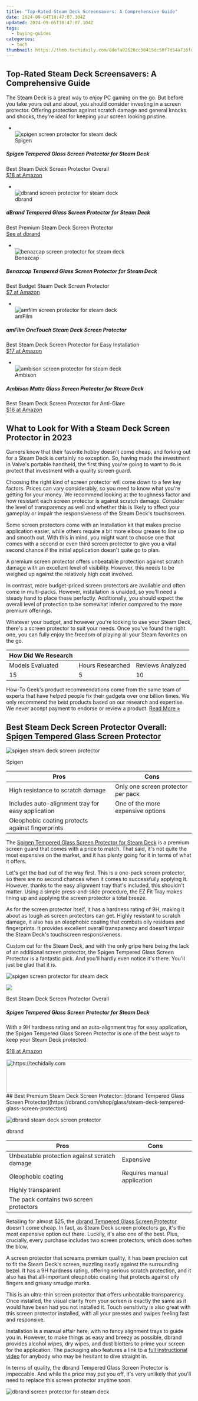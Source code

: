 ```yaml
---
title: "Top-Rated Steam Deck Screensavers: A Comprehensive Guide"
date: 2024-09-04T18:47:07.104Z
updated: 2024-09-05T18:47:07.104Z
tags:
  - buying-guides
categories:
  - tech
thumbnail: https://thmb.techidaily.com/8defa02626cc56415dc50f7d54a716fd558d3dd721a0ce14cdc43e33e2f2d6de.jpg
---
```


## Top-Rated Steam Deck Screensavers: A Comprehensive Guide

The Steam Deck is a great way to enjoy PC gaming on the go. But before you take yours out and about, you should consider investing in a screen protector. Offering protection against scratch damage and general knocks and shocks, they're ideal for keeping your screen looking pristine.

* [](https://www.amazon.com/Spigen-Tempered-Protector-Designed-Hardness/dp/B0BGQSZJTG?tag=htg-v2-4vvm2hu-20&ascsubtag=UUhtgUeUpU2000455&asc%5Frefurl=https%3A%2F%2Fwww.howtogeek.com%2Fbest-steam-deck-screen-protectors%2F&asc%5Fcampaign=Commerce)  
![spigen screen protector for steam deck](https://static1.howtogeekimages.com/wordpress/wp-content/uploads/2023/10/spigen-screen-protector-for-steam-deck.png)  
Spigen  
#####  Spigen Tempered Glass Screen Protector for Steam Deck  
Best Steam Deck Screen Protector Overall  
[$18 at Amazon](https://www.amazon.com/Spigen-Tempered-Protector-Designed-Hardness/dp/B0BGQSZJTG?tag=htg-v2-4vvm2hu-20&ascsubtag=UUhtgUeUpU2000455&asc%5Frefurl=https%3A%2F%2Fwww.howtogeek.com%2Fbest-steam-deck-screen-protectors%2F&asc%5Fcampaign=Commerce)
* [](https://dbrand.com/shop/glass/steam-deck-tempered-glass-screen-protectors)  
![dbrand screen protector for steam deck](https://static1.howtogeekimages.com/wordpress/wp-content/uploads/2023/10/dbrand-screen-protector-for-steam-deck.png)  
dbrand  
#####  dBrand Tempered Glass Screen Protector for Steam Deck  
Best Premium Steam Deck Screen Protector  
[See at dbrand](https://dbrand.com/shop/glass/steam-deck-tempered-glass-screen-protectors)
* [](https://www.amazon.com/Benazcap-Protector-Tempered-Installation-Anti-Scratch/dp/B09PR8NBZZ?tag=htg-v2-4vvm2hu-20&ascsubtag=UUhtgUeUpU2000455&asc%5Frefurl=https%3A%2F%2Fwww.howtogeek.com%2Fbest-steam-deck-screen-protectors%2F&asc%5Fcampaign=Commerce)  
![benazcap screen protector for steam deck](https://static1.howtogeekimages.com/wordpress/wp-content/uploads/2023/10/benazcap-screen-protector-for-steam-deck.png)  
Benazcap  
#####  Benazcap Tempered Glass Screen Protector for Steam Deck  
Best Budget Steam Deck Screen Protector  
[$7 at Amazon](https://www.amazon.com/Benazcap-Protector-Tempered-Installation-Anti-Scratch/dp/B09PR8NBZZ?tag=htg-v2-4vvm2hu-20&ascsubtag=UUhtgUeUpU2000455&asc%5Frefurl=https%3A%2F%2Fwww.howtogeek.com%2Fbest-steam-deck-screen-protectors%2F&asc%5Fcampaign=Commerce)
* [](https://www.amazon.com/amFilm-OneTouch-Compatible-Protector-Installation/dp/B0BFB1P1JM?tag=htg-v2-4vvm2hu-20&ascsubtag=UUhtgUeUpU2000455&asc%5Frefurl=https%3A%2F%2Fwww.howtogeek.com%2Fbest-steam-deck-screen-protectors%2F&asc%5Fcampaign=Commerce)  
![amfilm screen protector for steam deck](https://static1.howtogeekimages.com/wordpress/wp-content/uploads/2023/10/amfilm-screen-protector-for-steam-deck.png)  
amFilm  
#####  amFilm OneTouch Steam Deck Screen Protector  
Best Steam Deck Screen Protector for Easy Installation  
[$17 at Amazon](https://www.amazon.com/amFilm-OneTouch-Compatible-Protector-Installation/dp/B0BFB1P1JM?tag=htg-v2-4vvm2hu-20&ascsubtag=UUhtgUeUpU2000455&asc%5Frefurl=https%3A%2F%2Fwww.howtogeek.com%2Fbest-steam-deck-screen-protectors%2F&asc%5Fcampaign=Commerce)
* [](https://www.amazon.com/Ambison-Protector-Fingerprint-Sensitive-Installation/dp/B09ZTHNC6L?tag=htg-v2-4vvm2hu-20&ascsubtag=UUhtgUeUpU2000455&asc%5Frefurl=https%3A%2F%2Fwww.howtogeek.com%2Fbest-steam-deck-screen-protectors%2F&asc%5Fcampaign=Commerce)  
![ambison screen protector for steam deck](https://static1.howtogeekimages.com/wordpress/wp-content/uploads/2023/10/ambison-screen-protector-for-steam-deck.png)  
Ambison  
#####  Ambison Matte Glass Screen Protector for Steam Deck  
Best Steam Deck Screen Protector for Anti-Glare  
[$16 at Amazon](https://www.amazon.com/Ambison-Protector-Fingerprint-Sensitive-Installation/dp/B09ZTHNC6L?tag=htg-v2-4vvm2hu-20&ascsubtag=UUhtgUeUpU2000455&asc%5Frefurl=https%3A%2F%2Fwww.howtogeek.com%2Fbest-steam-deck-screen-protectors%2F&asc%5Fcampaign=Commerce)

##  What to Look for With a Steam Deck Screen Protector in 2023

 Gamers know that their favorite hobby doesn't come cheap, and forking out for a Steam Deck is certainly no exception. So, having made the investment in Valve's portable handheld, the first thing you're going to want to do is protect that investment with a quality screen guard.

 Choosing the right kind of screen protector will come down to a few key factors. Prices can vary considerably, so you need to know what you're getting for your money. We recommend looking at the toughness factor and how resistant each screen protector is against scratch damage. Consider the level of transparency as well and whether this is likely to affect your gameplay or impair the responsiveness of the Steam Deck's touchscreen.

 Some screen protectors come with an installation kit that makes precise application easier, while others require a bit more elbow grease to line up and smooth out. With this in mind, you might want to choose one that comes with a second or even third screen protector to give you a vital second chance if the initial application doesn't quite go to plan.

 A premium screen protector offers unbeatable protection against scratch damage with an excellent level of visibility. However, this needs to be weighed up against the relatively high cost involved.

 In contrast, more budget-priced screen protectors are available and often come in multi-packs. However, installation is unaided, so you'll need a steady hand to place these perfectly. Additionally, you should expect the overall level of protection to be somewhat inferior compared to the more premium offerings.

 Whatever your budget, and however you're looking to use your Steam Deck, there's a screen protector to suit your needs. Once you've found the right one, you can fully enjoy the freedom of playing all your Steam favorites on the go.

| **How Did We Research** |                  |                  |
| ----------------------- | ---------------- | ---------------- |
| Models Evaluated        | Hours Researched | Reviews Analyzed |
| 15                      | 5                | 10               |

 How-To Geek's product recommendations come from the same team of experts that have helped people fix their gadgets over one billion times. We only recommend the best products based on our research and expertise. We never accept payment to endorse or review a product. [Read More »](https://win-howtos.techidaily.com/resolving-unresponsive-mousepad-problems-on-windows-systems-windows-7810/) 

##  Best Steam Deck Screen Protector Overall: [Spigen Tempered Glass Screen Protector](https://www.amazon.com/Spigen-Tempered-Protector-Designed-Hardness/dp/B0BGQSZJTG?tag=htg-v2-4vvm2hu-20&ascsubtag=UUhtgUeUpU2000455&asc%5Frefurl=https%3A%2F%2Fwww.howtogeek.com%2Fbest-steam-deck-screen-protectors%2F&asc%5Fcampaign=Commerce) 

![spigen steam deck screen protector](https://static1.howtogeekimages.com/wordpress/wp-content/uploads/2023/10/spigen-steam-deck-screen-protector.jpg) 

Spigen

| Pros                                              | Cons                               |
| ------------------------------------------------- | ---------------------------------- |
| High resistance to scratch damage                 | Only one screen protector per pack |
| Includes auto-alignment tray for easy application | One of the more expensive options  |
| Oleophobic coating protects against fingerprints  |                                    |

 The [Spigen Tempered Glass Screen Protector for Steam Deck](https://www.amazon.com/Spigen-Tempered-Protector-Designed-Hardness/dp/B0BGQSZJTG?tag=htg-v2-4vvm2hu-20&ascsubtag=UUhtgUeUpU2000455&asc%5Frefurl=https%3A%2F%2Fwww.howtogeek.com%2Fbest-steam-deck-screen-protectors%2F&asc%5Fcampaign=Commerce) is a premium screen guard that comes with a price to match. That said, it's not quite the most expensive on the market, and it has plenty going for it in terms of what it offers.

 Let's get the bad out of the way first. This is a one-pack screen protector, so there are no second chances when it comes to successfully applying it. However, thanks to the easy alignment tray that's included, this shouldn't matter. Using a simple press-and-slide procedure, the EZ Fit Tray makes lining up and applying the screen protector a total breeze.

 As for the screen protector itself, it has a hardness rating of 9H, making it about as tough as screen protectors can get. Highly resistant to scratch damage, it also has an oleophobic coating that combats oily residues and fingerprints. It provides excellent overall transparency and doesn't impair the Steam Deck's touchscreen responsiveness.

 Custom cut for the Steam Deck, and with the only gripe here being the lack of an additional screen protector, the Spigen Tempered Glass Screen Protector is a fantastic pick. And you'll hardly even notice it's there. You'll just be glad that it is.

![spigen screen protector for steam deck](https://static1.howtogeekimages.com/wordpress/wp-content/uploads/2023/10/spigen-screen-protector-for-steam-deck.png) 

![](https://static1.howtogeekimages.com/wordpresshttps://static0.howtogeekimages.com/wordpress/wp-content/uploads/2023/07/2023-howtogeek-best_of-generic.png) 

Best Steam Deck Screen Protector Overall 

#####  Spigen Tempered Glass Screen Protector for Steam Deck 

With a 9H hardness rating and an auto-alignment tray for easy application, the Spigen Tempered Glass Screen Protector is one of the best ways to keep your Steam Deck protected.

[$18 at Amazon](https://www.amazon.com/Spigen-Tempered-Protector-Designed-Hardness/dp/B0BGQSZJTG?tag=htg-v2-4vvm2hu-20&ascsubtag=UUhtgUeUpU2000455&asc%5Frefurl=https%3A%2F%2Fwww.howtogeek.com%2Fbest-steam-deck-screen-protectors%2F&asc%5Fcampaign=Commerce) 

<!-- affiliate ads begin -->
<a href="https://appsumo.8odi.net/c/5597632/2100542/7443" target="_top" id="2100542">
  <img src="//a.impactradius-go.com/display-ad/7443-2100542" border="0" alt="https://techidaily.com" width="728" height="90"/>
</a>
<img height="0" width="0" src="https://appsumo.8odi.net/i/5597632/2100542/7443" style="position:absolute;visibility:hidden;" border="0" />
<!-- affiliate ads end -->
##  Best Premium Steam Deck Screen Protector: [dbrand Tempered Glass Screen Protector](https://dbrand.com/shop/glass/steam-deck-tempered-glass-screen-protectors) 

![dbrand steam deck screen protector](https://static1.howtogeekimages.com/wordpress/wp-content/uploads/2023/10/dbrand-steam-deck-screen-protector.jpg) 

dbrand

| Pros                                         | Cons                        |
| -------------------------------------------- | --------------------------- |
| Unbeatable protection against scratch damage | Expensive                   |
| Oleophobic coating                           | Requires manual application |
| Highly transparent                           |                             |
| The pack contains two screen protectors      |                             |

 Retailing for almost $25, the [dbrand Tempered Glass Screen Protector](https://dbrand.com/shop/glass/steam-deck-tempered-glass-screen-protectors) doesn't come cheap. In fact, as Steam Deck screen protectors go, it's the most expensive option out there. Luckily, it's also one of the best. Plus, crucially, every purchase includes two screen protectors, which does soften the blow.

 A screen protector that screams premium quality, it has been precision cut to fit the Steam Deck's screen, nuzzling neatly against the surrounding bezel. It has a 9H hardness rating, offering serious scratch protection, and it also has that all-important oleophobic coating that protects against oily fingers and greasy smudge marks.

 This is an ultra-thin screen protector that offers unbeatable transparency. Once installed, the visual clarity from your screen is exactly the same as it would have been had you not installed it. Touch sensitivity is also great with this screen protector installed, with all your presses and swipes feeling fast and responsive.

 Installation is a manual affair here, with no fancy alignment trays to guide you in. However, to make things as easy and breezy as possible, dbrand provides alcohol wipes, dry wipes, and dust blotters to prime your screen for the application. The packaging also features a link to a [full instructional video](https://www.anrdoezrs.net/links/3607085/type/dlg/sid/UUhtgUeUpU2000455/https://www.youtube.com/watch?v=ZhIzhurIy7E) for anybody who may be hesitant to dive straight in.

 In terms of quality, the dbrand Tempered Glass Screen Protector is impeccable. And while the price may put you off, it's very unlikely that you'll need to replace this screen protector anytime soon.

![dbrand screen protector for steam deck](https://static1.howtogeekimages.com/wordpress/wp-content/uploads/2023/10/dbrand-screen-protector-for-steam-deck.png) 

<!-- affiliate ads begin -->
<span id="1993654">
					<video width="128" height="480" style="cursor:pointer"
           poster="//a.impactradius-go.com/display-clicktoplayimage/1993654.png"
           onclick="if(!this.playClicked){this.play();this.setAttribute('controls',true);this.playClicked=true;}">
	   <source src="//a.impactradius-go.com/display-ad/22993-1993654">
	   <img src="//a.impactradius-go.com/display-clicktoplayimage/1993654.png" style="border: none; height: 100%; width: 100%; object-fit: contain">
	</video>
	<div style="width:80px;text-align:center"><a href="javascript:window.open(decodeURIComponent('https%3A%2F%2Fhomestyler.sjv.io%2Fc%2F5597632%2F1993654%2F22993'), '_blank');void(0);">Click here</a></div>
</span>
<img height="0" width="0" src="https://imp.pxf.io/i/5597632/1993654/22993" style="position:absolute;visibility:hidden;" border="0" />
<!-- affiliate ads end -->
![](https://static1.howtogeekimages.com/wordpresshttps://static0.howtogeekimages.com/wordpress/wp-content/uploads/2023/07/2023-howtogeek-best_of-generic.png) 

<!-- affiliate ads begin -->
<a href="https://aligracehair.sjv.io/c/5597632/2087239/19272" target="_top" id="2087239">
  <img src="//a.impactradius-go.com/display-ad/19272-2087239" border="0" alt="https://techidaily.com" width="728" height="90"/>
</a>
<img height="0" width="0" src="https://aligracehair.sjv.io/i/5597632/2087239/19272" style="position:absolute;visibility:hidden;" border="0" />
<!-- affiliate ads end -->
Best Premium Steam Deck Screen Protector

#####  dBrand Tempered Glass Screen Protector for Steam Deck

The dbrand Tempered Glass Screen Protector offers unbeatable protection for your Steam Deck without compromising on screen transparency or touchscreen sensitivity.

[See at dbrand](https://dbrand.com/shop/glass/steam-deck-tempered-glass-screen-protectors) 

<!-- affiliate ads begin -->
<span id="1938141">
					<video width="576" height="240" style="cursor:pointer"
           poster="//a.impactradius-go.com/display-clicktoplayimage/1938141.png"
           onclick="if(!this.playClicked){this.play();this.setAttribute('controls',true);this.playClicked=true;}">
	   <source src="//a.impactradius-go.com/display-ad/22993-1938141">
	   <img src="//a.impactradius-go.com/display-clicktoplayimage/1938141.png" style="border: none; height: 100%; width: 100%; object-fit: contain">
	</video>
	<div style="width:360px;text-align:center"><a href="javascript:window.open(decodeURIComponent('https%3A%2F%2Fhomestyler.sjv.io%2Fc%2F5597632%2F1938141%2F22993'), '_blank');void(0);">Click here</a></div>
</span>
<img height="0" width="0" src="https://imp.pxf.io/i/5597632/1938141/22993" style="position:absolute;visibility:hidden;" border="0" />
<!-- affiliate ads end -->
##  Best Budget Steam Deck Screen Protector: [Benazcap Tempered Glass Screen Protector](https://www.amazon.com/Benazcap-Protector-Tempered-Installation-Anti-Scratch/dp/B09PR8NBZZ?tag=htg-v2-4vvm2hu-20&ascsubtag=UUhtgUeUpU2000455&asc%5Frefurl=https%3A%2F%2Fwww.howtogeek.com%2Fbest-steam-deck-screen-protectors%2F&asc%5Fcampaign=Commerce) 

![benazcap steam deck screen protector-1](https://static1.howtogeekimages.com/wordpress/wp-content/uploads/2023/10/benazcap-steam-deck-screen-protector-1.jpg) 

Benazcap

| Pros                                        | Cons                                                     |
| ------------------------------------------- | -------------------------------------------------------- |
| Affordable option                           | The application isn't as fuss-free as some other options |
| Offers a decent level of overall protection | Small chance of air bubbles appearing                    |
| Contains two screen protectors              |                                                          |

 Premium accessories aren't for everyone, and you may feel that you don't need to outfit your Steam Deck with the very best of everything. If AAA protection isn't your thing, and you just want something that offers dependable protection as well as value for money, then the [Benazcap Tempered Glass Screen Protector](https://www.amazon.com/Benazcap-Protector-Tempered-Installation-Anti-Scratch/dp/B09PR8NBZZ?tag=htg-v2-4vvm2hu-20&ascsubtag=UUhtgUeUpU2000455&asc%5Frefurl=https%3A%2F%2Fwww.howtogeek.com%2Fbest-steam-deck-screen-protectors%2F&asc%5Fcampaign=Commerce) could be the one for you.

 It's been designed specifically for the Steam Deck and is cut to fit the screen's exact dimensions. You get two screen protectors in the pack, as well as wipes, cleaning cloths, and stickers to aid you with the manual installation. This screen protector has an impressive hardness rating of 9H, like the more premium screen protectors, and therefore offers robust anti-scratch protection.

 A hydrophobic coating helps to guard your screen against the odd bit of splash damage, and an [oleophobic coating](https://extra-approaches.techidaily.com/2024-approved-online-partnerships-crafting-brand-joint-ventures-on-youtube/) does the same against fingerprints and oils. This tempered film protects against blue light eye strains and headaches. The overall transparency with this budget screen protector is pretty decent, as is the touch sensitivity, though it can't quite match the more premium options.

 The main sticking point here is the ease of installation. It's not the easiest, and you can expect the odd air bubble here and there during installation. And while it's nothing that can't be carefully smoothed out, there are screen protectors easier to apply than this one.

 However, despite a slightly more fiddly application than its premium counterparts, the Benazcap Tempered Glass Screen Protector is still a high-quality Steam Deck screen protector at a very reasonable price point and well worth considering if you're looking to save a few bucks.

![benazcap screen protector for steam deck](https://static1.howtogeekimages.com/wordpress/wp-content/uploads/2023/10/benazcap-screen-protector-for-steam-deck.png) 

![](https://static1.howtogeekimages.com/wordpresshttps://static0.howtogeekimages.com/wordpress/wp-content/uploads/2023/07/2023-howtogeek-best_of-generic.png) 

<!-- affiliate ads begin -->
<a href="https://aligracehair.sjv.io/c/5597632/2135361/19272" target="_top" id="2135361">
  <img src="//a.impactradius-go.com/display-ad/19272-2135361" border="0" alt="https://techidaily.com" width="728" height="90"/>
</a>
<img height="0" width="0" src="https://aligracehair.sjv.io/i/5597632/2135361/19272" style="position:absolute;visibility:hidden;" border="0" />
<!-- affiliate ads end -->
Best Budget Steam Deck Screen Protector

#####  Benazcap Tempered Glass Screen Protector for Steam Deck

Offering heavy-duty protection without the price tag, the Benazcap Tempered Glass Screen Protector is great for keeping your Steam Deck protected without breaking the bank.

[$7 at Amazon](https://www.amazon.com/Benazcap-Protector-Tempered-Installation-Anti-Scratch/dp/B09PR8NBZZ?tag=htg-v2-4vvm2hu-20&ascsubtag=UUhtgUeUpU2000455&asc%5Frefurl=https%3A%2F%2Fwww.howtogeek.com%2Fbest-steam-deck-screen-protectors%2F&asc%5Fcampaign=Commerce) 

##  Best Steam Deck Screen Protector for Easy Installation: [amFilm OneTouch Steam Deck Screen Protector](https://www.amazon.com/amFilm-OneTouch-Compatible-Protector-Installation/dp/B0BFB1P1JM?tag=htg-v2-4vvm2hu-20&ascsubtag=UUhtgUeUpU2000455&asc%5Frefurl=https%3A%2F%2Fwww.howtogeek.com%2Fbest-steam-deck-screen-protectors%2F&asc%5Fcampaign=Commerce) 

![amfilm steam deck screen protector](https://static1.howtogeekimages.com/wordpress/wp-content/uploads/2023/10/amfilm-steam-deck-screen-protector.jpg) 

<!-- affiliate ads begin -->
<a href="https://aligracehair.sjv.io/c/5597632/1934188/19272" target="_top" id="1934188">
  <img src="//a.impactradius-go.com/display-ad/19272-1934188" border="0" alt="https://techidaily.com" width="728" height="90"/>
</a>
<img height="0" width="0" src="https://aligracehair.sjv.io/i/5597632/1934188/19272" style="position:absolute;visibility:hidden;" border="0" />
<!-- affiliate ads end -->
amFilm

| Pros                                                           | Cons                                          |
| -------------------------------------------------------------- | --------------------------------------------- |
| Super-fast installation                                        | Easy application is the only standout feature |
| Includes two screen protectors with individual alignment trays |                                               |
| Good all-round protection for your screen                      |                                               |

 If a fuss-free application is at the top of your wishlist, the [amFilm OneTouch Steam Deck Screen Protector](https://www.amazon.com/amFilm-OneTouch-Compatible-Protector-Installation/dp/B0BFB1P1JM?tag=htg-v2-4vvm2hu-20&ascsubtag=UUhtgUeUpU2000455&asc%5Frefurl=https%3A%2F%2Fwww.howtogeek.com%2Fbest-steam-deck-screen-protectors%2F&asc%5Fcampaign=Commerce) should get your attention. It comes with an auto-alignment tray and boasts an 'on in sixty seconds' easy installation.

 Lining up the plastic frame perfectly across the top of your screen is a foolproof endeavor. Thanks to its edge guards, it holds its position easily without any slippage. A gentle but firm press results in a perfect application with no bubbles or mess. However, should your nerves get the better of you, there is a second screen protector here for added peace of mind.

 As for the screen protector itself, it has a 9H surface hardness, as well as an ultra-thin 0.3 millimeter thickness. It offers a high transparency of 99.9% and skillfully wards off unsightly fingerprint smudges, thanks to its oleophobic coating. The surface is nice and responsive, too, and you shouldn't notice any significant loss in sensitivity on the touchscreen.

 Inside each pack, you'll find two screen protector kits (each with a screen protector preloaded), dust removal covers, wet wipes, microfiber cloths, and a QR code for an installation video. Everything you need for cleaning and prepping your screen to ensure no stray fibers or hair creeps in underneath to ruin your day.

 Applying a screen protector for your Steam Deck doesn't get any easier than with the amFilm OneTouch Screen Protector.

![amfilm screen protector for steam deck](https://static1.howtogeekimages.com/wordpress/wp-content/uploads/2023/10/amfilm-screen-protector-for-steam-deck.png) 

![](https://static1.howtogeekimages.com/wordpresshttps://static0.howtogeekimages.com/wordpress/wp-content/uploads/2023/07/2023-howtogeek-best_of-generic.png) 

Best Steam Deck Screen Protector for Easy Installation

#####  amFilm OneTouch Steam Deck Screen Protector

With its handy auto-alignment tray and hassle-free installation process, the amFilm OneTouch Steam Deck Screen Protector is the fastest way to protect your screen against accidental damage.

[$17 at Amazon](https://www.amazon.com/amFilm-OneTouch-Compatible-Protector-Installation/dp/B0BFB1P1JM?tag=htg-v2-4vvm2hu-20&ascsubtag=UUhtgUeUpU2000455&asc%5Frefurl=https%3A%2F%2Fwww.howtogeek.com%2Fbest-steam-deck-screen-protectors%2F&asc%5Fcampaign=Commerce) 

<!-- affiliate ads begin -->
<span id="1912746">
					<video width="240" height="200" style="cursor:pointer"
           poster="//a.impactradius-go.com/display-clicktoplayimage/1912746.png"
           onclick="if(!this.playClicked){this.play();this.setAttribute('controls',true);this.playClicked=true;}">
	   <source src="//a.impactradius-go.com/display-ad/20231-1912746">
	   <img src="//a.impactradius-go.com/display-clicktoplayimage/1912746.png" style="border: none; height: 100%; width: 100%; object-fit: contain">
	</video>
	<div style="width:150px;text-align:center"><a href="javascript:window.open(decodeURIComponent('https%3A%2F%2Fmindmanager.sjv.io%2Fc%2F5597632%2F1912746%2F20231'), '_blank');void(0);">Click here</a></div>
</span>
<img height="0" width="0" src="https://imp.pxf.io/i/5597632/1912746/20231" style="position:absolute;visibility:hidden;" border="0" />
<!-- affiliate ads end -->
##  Best Anti-Glare Steam Deck Screen Protector: [Ambison Matte Glass Screen Protector](https://www.amazon.com/Ambison-Protector-Fingerprint-Sensitive-Installation/dp/B09ZTHNC6L?tag=htg-v2-4vvm2hu-20&ascsubtag=UUhtgUeUpU2000455&asc%5Frefurl=https%3A%2F%2Fwww.howtogeek.com%2Fbest-steam-deck-screen-protectors%2F&asc%5Fcampaign=Commerce) 

![ambison steam deck screen protector](https://static1.howtogeekimages.com/wordpress/wp-content/uploads/2023/10/ambison-steam-deck-screen-protector.jpg) 

Ambison

| Pros                                        | Cons                                          |
| ------------------------------------------- | --------------------------------------------- |
| Excellent for anti-glare and outdoor gaming | Not suitable for the 512GB Steam Deck version |
| Contains two screen protectors              | Manual installation                           |
| Good all-round protection                   |                                               |

 Thanks to its portability, the Steam Deck combines your passion for gaming with a good, healthy dose of fresh air. However, if you're planning to enjoy gaming in the park on your lunch break, you'll want a screen protector that functions well in direct sunlight. Luckily, the [Ambison Matte Glass Screen Protector](https://www.amazon.com/Ambison-Protector-Fingerprint-Sensitive-Installation/dp/B09ZTHNC6L?tag=htg-v2-4vvm2hu-20&ascsubtag=UUhtgUeUpU2000455&asc%5Frefurl=https%3A%2F%2Fwww.howtogeek.com%2Fbest-steam-deck-screen-protectors%2F&asc%5Fcampaign=Commerce) is a great anti-glare option for al-fresco gamers.

 Formulated with matte anti-glare glass, it is designed to repel light reflection, reducing any dazzling effects and enabling you to enjoy unhindered gameplay outdoors, even in strong sunlight. However, it is best used on the 64GB and 256GB models only, as the 512GB version already has a screen made with matte anti-glare etched glass; which renders this screen protector somewhat redundant.

 Besides its anti-glare properties, the Ambison screen protector carries a 9H hardness rating as well as an oleophobic coating to protect against fingerprints. Installation requires a steady hand, and you'll need to manually smooth things out to prevent any air bubbles from popping up. With two screen protectors in each pack, this isn't a big deal though.

 Offering a fantastically clear view even under challenging lighting conditions, the Ambison Matte Glass Screen Protector is the ideal choice for open-air gaming. If you already own an anti-glare 512GB Steam Deck, you will probably want to stroll past this one and look at an alternative. But for 64GB or 256GB Steam Deck owners, you should consider this screen protector if you're looking for anti-glare.

![ambison screen protector for steam deck](https://static1.howtogeekimages.com/wordpress/wp-content/uploads/2023/10/ambison-screen-protector-for-steam-deck.png) 

<!-- affiliate ads begin -->
<a href="https://united.elfm.net/c/5597632/517826/4704" target="_top" id="517826">
  <img src="//a.impactradius-go.com/display-ad/4704-517826" border="0" alt="https://techidaily.com" width="728" height="90"/>
</a>
<img height="0" width="0" src="https://united.elfm.net/i/5597632/517826/4704" style="position:absolute;visibility:hidden;" border="0" />
<!-- affiliate ads end -->
![](https://static1.howtogeekimages.com/wordpresshttps://static0.howtogeekimages.com/wordpress/wp-content/uploads/2023/07/2023-howtogeek-best_of-generic.png) 

Best Steam Deck Screen Protector for Anti-Glare

#####  Ambison Matte Glass Screen Protector for Steam Deck

Made from anti-glare matte glass, the Ambison Matte Glass Screen Protector allows you to see your Steam Deck screen clearly anywhere, even in direct sunlight.

[$16 at Amazon](https://www.amazon.com/Ambison-Protector-Fingerprint-Sensitive-Installation/dp/B09ZTHNC6L?tag=htg-v2-4vvm2hu-20&ascsubtag=UUhtgUeUpU2000455&asc%5Frefurl=https%3A%2F%2Fwww.howtogeek.com%2Fbest-steam-deck-screen-protectors%2F&asc%5Fcampaign=Commerce) 

## FAQ

<!-- affiliate ads begin -->
<span id="2127886">
					<video width="576" height="1024" style="cursor:pointer"
           poster="//a.impactradius-go.com/display-clicktoplayimage/2127886.png"
           onclick="if(!this.playClicked){this.play();this.setAttribute('controls',true);this.playClicked=true;}">
	   <source src="//a.impactradius-go.com/display-ad/18498-2127886">
	   <img src="//a.impactradius-go.com/display-clicktoplayimage/2127886.png" style="border: none; height: 100%; width: 100%; object-fit: contain">
	</video>
	<div style="width:360px;text-align:center"><a href="javascript:window.open(decodeURIComponent('https%3A%2F%2Funicoeye.pxf.io%2Fc%2F5597632%2F2127886%2F18498'), '_blank');void(0);">Click here</a></div>
</span>
<img height="0" width="0" src="https://imp.pxf.io/i/5597632/2127886/18498" style="position:absolute;visibility:hidden;" border="0" />
<!-- affiliate ads end -->
### Do I Need a Screen Protector for My Steam Deck?

 A screen protector is by no means a necessary purchase, and you don't _need_ to get one for your Steam Deck. However, they offer some insurance against accidental knocks and scratches, and they're a very worthwhile investment that offers some longer-term protection for your device.

<!-- affiliate ads begin -->
<span id="1983584">
					<video width="576" height="240" style="cursor:pointer"
           poster="//a.impactradius-go.com/display-clicktoplayimage/1983584.png"
           onclick="if(!this.playClicked){this.play();this.setAttribute('controls',true);this.playClicked=true;}">
	   <source src="//a.impactradius-go.com/display-ad/22993-1983584">
	   <img src="//a.impactradius-go.com/display-clicktoplayimage/1983584.png" style="border: none; height: 100%; width: 100%; object-fit: contain">
	</video>
	<div style="width:360px;text-align:center"><a href="javascript:window.open(decodeURIComponent('https%3A%2F%2Fhomestyler.sjv.io%2Fc%2F5597632%2F1983584%2F22993'), '_blank');void(0);">Click here</a></div>
</span>
<img height="0" width="0" src="https://imp.pxf.io/i/5597632/1983584/22993" style="position:absolute;visibility:hidden;" border="0" />
<!-- affiliate ads end -->
### Will a Steam Deck Screen Protector Affect the Touch Screen?

 Most Steam Deck screen protectors are ultra-thin by design, with an average thickness of around 0.3 millimeters. You should not therefore notice any negative impact on the touchscreen's sensitivity.

### What Other Steam Deck Accessories Should I Consider?

 There are plenty of Steam Deck accessories to consider to get the most out of your handheld gaming. From sturdy carry cases to memory-expanding SSD cards, power banks to docking stations, as well as dedicated gaming headphones. And if you're looking to customize your Steam Deck's appearance, there are plenty of colorful skins to consider as well.

<ins class="adsbygoogle"
     style="display:block"
     data-ad-format="autorelaxed"
     data-ad-client="ca-pub-7571918770474297"
     data-ad-slot="1223367746"></ins>



<ins class="adsbygoogle"
     style="display:block"
     data-ad-client="ca-pub-7571918770474297"
     data-ad-slot="8358498916"
     data-ad-format="auto"
     data-full-width-responsive="true"></ins>

<span class="atpl-alsoreadstyle">Also read:</span>
<div><ul>
<li><a href="https://facebook-video-share.techidaily.com/new-elevate-youtube-content-advanced-editing-using-wm-maker-for-2024/"><u>[New] Elevate YouTube Content  Advanced Editing Using WM Maker for 2024</u></a></li>
<li><a href="https://screen-capture.techidaily.com/new-essential-guide-to-pre-eminent-video-conferencing-tools-for-2024/"><u>[New] Essential Guide to Pre-Eminent Video Conferencing Tools for 2024</u></a></li>
<li><a href="https://fox-helps.techidaily.com/new-instant-integration-syncing-iphone-media-with-computer-for-2024/"><u>[New] Instant Integration  Syncing iPhone Media with Computer for 2024</u></a></li>
<li><a href="https://eaxpv-info.techidaily.com/updated-2024-approved-elevate-your-video-game-the-best-of-8-mirrorless-cams/"><u>[Updated] 2024 Approved  Elevate Your Video Game  The Best of 8 Mirrorless Cams</u></a></li>
<li><a href="https://screen-activity-recording.techidaily.com/updated-2024-approved-essential-android-video-capture-the-best-5-picks/"><u>[Updated] 2024 Approved  Essential Android Video Capture  The Best 5 Picks</u></a></li>
<li><a href="https://snapchat-videos.techidaily.com/updated-in-2024-mastering-snapchat-posts-top-15-game-changers/"><u>[Updated] In 2024, Mastering Snapchat Posts  Top 15 Game-Changers</u></a></li>
<li><a href="https://facebook-videos.techidaily.com/updated-in-2024-step-up-to-the-challenge-full-screen-mastery-for-fb-vids/"><u>[Updated] In 2024, Step Up to the Challenge  Full-Screen Mastery for FB Vids</u></a></li>
<li><a href="https://screen-sharing-recording.techidaily.com/updated-leading-window-call-apps-2-1-sorted-for-2024/"><u>[Updated] Leading Window Call Apps, #2-#1 Sorted for 2024</u></a></li>
<li><a href="https://some-guidance.techidaily.com/2024-approved-the-path-to-pristine-zoom-video-settings/"><u>2024 Approved  The Path to Pristine Zoom Video Settings</u></a></li>
<li><a href="https://buynow-reviews.techidaily.com/asus-rt-ac88u-an-in-depth-analysis-of-this-powerful-gaming-router/"><u>Asus RT-AC88U: An In-Depth Analysis of This Powerful Gaming Router</u></a></li>
<li><a href="https://buynow-reviews.techidaily.com/best-compatible-mice-for-your-ipad-enhance-your-experience-today/"><u>Best Compatible Mice for Your iPad - Enhance Your Experience Today!</u></a></li>
<li><a href="https://buynow-reviews.techidaily.com/bose-wave-soundtouch-iv-review-good-audio-poor-design/"><u>Bose Wave SoundTouch IV Review: Good Audio, Poor Design</u></a></li>
<li><a href="https://buynow-reviews.techidaily.com/compact-powerhouse-an-in-depth-look-at-the-new-microsoft-surface-laptop-go/"><u>Compact Powerhouse: An In-Depth Look at the New Microsoft Surface Laptop Go</u></a></li>
<li><a href="https://buynow-reviews.techidaily.com/comprehensive-review-how-size-makes-a-difference-with-apples-iphone-12-pro-max/"><u>Comprehensive Review: How Size Makes a Difference with Apple's iPhone 12 Pro Max</u></a></li>
<li><a href="https://buynow-reviews.techidaily.com/comprehensive-test-drive-of-netgear-nighthawk-x6-ac3200-top-performance-for-fams/"><u>Comprehensive Test Drive of Netgear Nighthawk X6 AC3200 - Top Performance for FAMs</u></a></li>
<li><a href="https://buynow-reviews.techidaily.com/deciding-on-a-flagship-phone-iphone-15-pro-max-versus-galaxy-s24-ultra-explored/"><u>Deciding on a Flagship Phone? IPhone 15 Pro Max Versus Galaxy S24 Ultra Explored</u></a></li>
<li><a href="https://buynow-reviews.techidaily.com/delving-into-darkness-a-critical-look-at-bloodbornes-world/"><u>Delving Into Darkness: A Critical Look at Bloodborne's World</u></a></li>
<li><a href="https://buynow-reviews.techidaily.com/discover-the-elite-selection-of-17-laptops-dominating-2024/"><u>Discover the Elite Selection of 17 Laptops Dominating 2024</u></a></li>
<li><a href="https://buynow-reviews.techidaily.com/ear-friendly-enemies-apples-airpods-pro-confront-samsungs-buds-pro/"><u>Ear-Friendly Enemies: Apple's AirPods Pro Confront Samsung's Buds Pro</u></a></li>
<li><a href="https://driver-install.techidaily.com/enhance-system-integration-new-thinkpad-drivers-for-w11/"><u>Enhance System Integration - New Thinkpad Drivers for W11</u></a></li>
<li><a href="https://buynow-reviews.techidaily.com/exclusive-guide-on-the-budget-friendly-syma-s111g-rc-helicopter-for-home-enjoyment/"><u>Exclusive Guide on the Budget-Friendly Syma S111G R/C Helicopter for Home Enjoyment</u></a></li>
<li><a href="https://buynow-reviews.techidaily.com/experience-gaming-in-360-degrees-with-pro-x/"><u>Experience Gaming in 360 Degrees with Pro X</u></a></li>
<li><a href="https://buynow-reviews.techidaily.com/expert-picks-elite-netgear-router-selections-for-superior-connectivity/"><u>Expert Picks: Elite Netgear Router Selections for Superior Connectivity</u></a></li>
<li><a href="https://facebook-video-recording.techidaily.com/facebook-photosvideos-the-role-of-watermarks/"><u>Facebook Photos/Videos  The Role of Watermarks</u></a></li>
<li><a href="https://buynow-reviews.techidaily.com/finding-value-in-design-unpacking-the-similarities-between-ipad-air-and-ipad-pro-models/"><u>Finding Value in Design: Unpacking the Similarities Between iPad Air and iPad Pro Models</u></a></li>
<li><a href="https://buynow-reviews.techidaily.com/from-fidos-eyes-comprehensively-reviewing-the-top-of-the-class-furbo-camera/"><u>From Fido’s Eyes: Comprehensively Reviewing the Top-of-the-Class Furbo Camera</u></a></li>
<li><a href="https://buynow-reviews.techidaily.com/gmail-vs-outlook-comparing-top-email-services-to-find-the-ultimate-winner/"><u>Gmail vs Outlook: Comparing Top Email Services to Find the Ultimate Winner</u></a></li>
<li><a href="https://buynow-reviews.techidaily.com/grasp-quality-photo-display-with-top-tier-nixplay-seed-frame/"><u>Grasp Quality Photo Display with Top-Tier Nixplay Seed Frame</u></a></li>
<li><a href="https://buynow-reviews.techidaily.com/horizon-hours-exploring-auto-advancements-through-reading-book-five-of-fourth-series/"><u>Horizon Hours - Exploring Auto Advancements Through Reading, Book Five of Fourth Series</u></a></li>
<li><a href="https://fake-location.techidaily.com/how-to-change-netflix-location-to-get-more-country-version-on-sony-xperia-5-v-drfone-by-drfone-virtual-android/"><u>How to Change Netflix Location to Get More Country Version On Sony Xperia 5 V | Dr.fone</u></a></li>
<li><a href="https://android-location.techidaily.com/in-2024-10-fake-gps-location-apps-on-android-of-your-motorola-moto-g04-drfone-by-drfone-virtual/"><u>In 2024, 10 Fake GPS Location Apps on Android Of your Motorola Moto G04 | Dr.fone</u></a></li>
<li><a href="https://android-location-track.techidaily.com/in-2024-9-best-phone-monitoring-apps-for-poco-x6-drfone-by-drfone-virtual-android/"><u>In 2024, 9 Best Phone Monitoring Apps for Poco X6 | Dr.fone</u></a></li>
<li><a href="https://easy-unlock-android.techidaily.com/in-2024-how-to-unlock-poco-phone-password-without-factory-reset-by-drfone-android/"><u>In 2024, How to Unlock Poco Phone Password Without Factory Reset?</u></a></li>
<li><a href="https://buynow-reviews.techidaily.com/in-depth-analysis-of-the-google-pixel-4a-a-smart-choice-for-everyday-use/"><u>In-Depth Analysis of the Google Pixel 4A: A Smart Choice for Everyday Use</u></a></li>
<li><a href="https://buynow-reviews.techidaily.com/in-depth-evaluation-of-the-affordable-amazonbasics-6-sheet-document-shredder/"><u>In-Depth Evaluation of the Affordable AmazonBasics 6-Sheet Document Shredder</u></a></li>
<li><a href="https://buynow-reviews.techidaily.com/in-depth-review-swagtron-swaggers-sophisticated-e-scooter-revolutionizing-urban-transportation/"><u>In-Depth Review: Swagtron Swagger's Sophisticated E-Scooter Revolutionizing Urban Transportation</u></a></li>
<li><a href="https://buynow-reviews.techidaily.com/innovative-gallery-wall-carving-out-your-moments-in-frames/"><u>Innovative Gallery Wall: Carving Out Your Moments in Frames</u></a></li>
<li><a href="https://buynow-reviews.techidaily.com/inside-look-at-the-midland-lxt500vp3-radio-highly-functional-but-with-inconsistent-outcomes/"><u>Inside Look at the Midland LXT500VP3 Radio - Highly Functional but with Inconsistent Outcomes</u></a></li>
<li><a href="https://buynow-reviews.techidaily.com/is-cyberpunk-2077-worth-it-navigating-through-glitches-to-find-hidden-potential/"><u>Is Cyberpunk 2077 Worth It? Navigating Through Glitches to Find Hidden Potential</u></a></li>
<li><a href="https://buynow-reviews.techidaily.com/is-the-winegard-fl5500a-worth-it-review-on-its-signal-quality-and-expensive-pricing-structure/"><u>Is the Winegard FL5500A Worth It? Review on Its Signal Quality and Expensive Pricing Structure</u></a></li>
<li><a href="https://buynow-reviews.techidaily.com/maximizing-health-insights-without-breaking-the-bank-the-ultimate-fitbit-versa-lite-review/"><u>Maximizing Health Insights without Breaking the Bank: The Ultimate Fitbit Versa Lite Review</u></a></li>
<li><a href="https://video-capture.techidaily.com/maximizing-the-impact-the-art-of-using-whiteboards-on-zoom-for-2024/"><u>Maximizing the Impact  The Art of Using Whiteboards on Zoom for 2024</u></a></li>
<li><a href="https://extra-information.techidaily.com/memetic-masterpieces-behind-the-scenes/"><u>Memetic Masterpieces  Behind the Scenes</u></a></li>
<li><a href="https://article-helps.techidaily.com/most-esteemed-ios-tone-artisans/"><u>Most Esteemed iOS Tone Artisans</u></a></li>
<li><a href="https://buynow-reviews.techidaily.com/must-take-online-classes-on-linkedin-to-boost-your-career/"><u>Must-Take Online Classes on LinkedIn to Boost Your Career</u></a></li>
<li><a href="https://audio-editing.techidaily.com/new-in-2024-how-to-choose-the-best-mac-mp3-tag-editor/"><u>New In 2024, How To Choose the Best Mac MP3 Tag Editor?</u></a></li>
<li><a href="https://review-topics.techidaily.com/remove-frp-lock-on-samsung-galaxy-a25-5g-by-drfone-android-unlock-remove-google-frp/"><u>Remove FRP Lock on Samsung Galaxy A25 5G</u></a></li>
<li><a href="https://techidaily.com/repair-video-tool-repair-all-your-damaged-video-files-of-vivo-y200-on-windows-by-stellar-video-repair-mobile-video-repair/"><u>Repair Video Tool - Repair all your damaged video files of Vivo Y200 on Windows</u></a></li>
<li><a href="https://buynow-reviews.techidaily.com/the-lg-k51-phone-assessment-elegant-style-compromised-due-to-delayed-processor-response/"><u>The LG K51 Phone Assessment: Elegant Style Compromised Due to Delayed Processor Response</u></a></li>
<li><a href="https://android-pokemon-go.techidaily.com/the-most-useful-tips-for-pokemon-go-ultra-league-on-itel-s23-drfone-by-drfone-virtual-android/"><u>The Most Useful Tips for Pokemon Go Ultra League On Itel S23 | Dr.fone</u></a></li>
<li><a href="https://buynow-reviews.techidaily.com/the-ultimate-sonos-roam-guide-for-on-the-go-listening/"><u>The Ultimate Sonos Roam Guide for On-the-Go Listening</u></a></li>
<li><a href="https://unlock-android.techidaily.com/top-10-fingerprint-lock-apps-to-lock-your-zte-blade-a73-5g-phone-by-drfone-android/"><u>Top 10 Fingerprint Lock Apps to Lock Your ZTE Blade A73 5G Phone</u></a></li>
<li><a href="https://buynow-reviews.techidaily.com/top-pick-2021-alienware-aurora-r11-assessment-ultimate-gamers-choice/"><u>Top Pick 2021 Alienware Aurora R11 Assessment: Ultimate Gamer's Choice</u></a></li>
<li><a href="https://buynow-reviews.techidaily.com/top-ranked-virtual-programming-classes/"><u>Top-Ranked Virtual Programming Classes</u></a></li>
<li><a href="https://hardware-tips.techidaily.com/unlocking-computer-secrets-with-toms-hardware-insights/"><u>Unlocking Computer Secrets with Tom's Hardware Insights</u></a></li>
<li><a href="https://buynow-reviews.techidaily.com/unmatched-deals-on-high-performance-insights-into-the-oneplus-6t/"><u>Unmatched Deals on High Performance: Insights Into the OnePlus 6T</u></a></li>
<li><a href="https://buynow-reviews.techidaily.com/unpacking-the-power-of-kooteks-cooling-pad-for-your-notebook-a-versatile-and-effective-solution/"><u>Unpacking the Power of Kootek's Cooling Pad for Your Notebook - A Versatile and Effective Solution</u></a></li>
<li><a href="https://buynow-reviews.techidaily.com/unraveling-the-strength-of-beatits-bt-d11-charger-wonderbox-in-a-thorough-review/"><u>Unraveling the Strength of Beatit's BT-D11 Charger Wonderbox in a Thorough Review</u></a></li>
<li><a href="https://win-answers.techidaily.com/unveiling-the-truth-how-season-8-changes-impact-fortnites-frame-rate-performance/"><u>Unveiling the Truth: How Season 8 Changes Impact Fortnite's Frame Rate Performance</u></a></li>
<li><a href="https://howto.techidaily.com/why-does-my-samsung-galaxy-a23-5g-keep-turning-off-by-itself-6-fixes-are-here-drfone-by-drfone-fix-android-problems-fix-android-problems/"><u>Why Does My Samsung Galaxy A23 5G Keep Turning Off By Itself? 6 Fixes Are Here | Dr.fone</u></a></li>
</ul></div>
